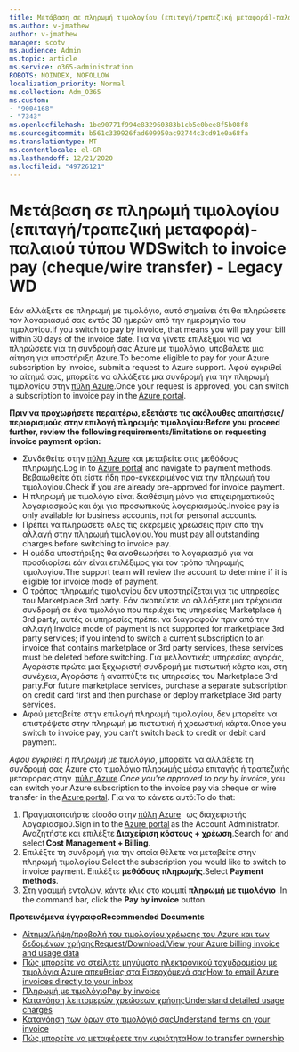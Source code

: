 ```yaml
---
title: Μετάβαση σε πληρωμή τιμολογίου (επιταγή/τραπεζική μεταφορά)-παλαιού τύπου WD
ms.author: v-jmathew
author: v-jmathew
manager: scotv
ms.audience: Admin
ms.topic: article
ms.service: o365-administration
ROBOTS: NOINDEX, NOFOLLOW
localization_priority: Normal
ms.collection: Adm_O365
ms.custom:
- "9004168"
- "7343"
ms.openlocfilehash: 1be90771f994e832960383b1cb5e0bee8f5b08f8
ms.sourcegitcommit: b561c339926fad609950ac92744c3cd91e0a68fa
ms.translationtype: MT
ms.contentlocale: el-GR
ms.lasthandoff: 12/21/2020
ms.locfileid: "49726121"
---
```

# <a name="switch-to-invoice-pay-chequewire-transfer---legacy-wd"></a><span data-ttu-id="eed4b-102">Μετάβαση σε πληρωμή τιμολογίου (επιταγή/τραπεζική μεταφορά)-παλαιού τύπου WD</span><span class="sxs-lookup"><span data-stu-id="eed4b-102">Switch to invoice pay (cheque/wire transfer) - Legacy WD</span></span>

<span data-ttu-id="eed4b-103">Εάν αλλάξετε σε πληρωμή με τιμολόγιο, αυτό σημαίνει ότι θα πληρώσετε τον λογαριασμό σας εντός 30 ημερών από την ημερομηνία του τιμολογίου.</span><span class="sxs-lookup"><span data-stu-id="eed4b-103">If you switch to pay by invoice, that means you will pay your bill within 30 days of the invoice date.</span></span> <span data-ttu-id="eed4b-104">Για να γίνετε επιλέξιμοι για να πληρώσετε για τη συνδρομή σας Azure με τιμολόγιο, υποβάλετε μια αίτηση για υποστήριξη Azure.</span><span class="sxs-lookup"><span data-stu-id="eed4b-104">To become eligible to pay for your Azure subscription by invoice, submit a request to Azure support.</span></span> <span data-ttu-id="eed4b-105">Αφού εγκριθεί το αίτημά σας, μπορείτε να αλλάξετε μια συνδρομή για την πληρωμή τιμολογίου στην [πύλη Azure](https://portal.azure.com/).</span><span class="sxs-lookup"><span data-stu-id="eed4b-105">Once your request is approved, you can switch a subscription to invoice pay in the [Azure portal](https://portal.azure.com/).</span></span>

<span data-ttu-id="eed4b-106">**Πριν να προχωρήσετε περαιτέρω, εξετάστε τις ακόλουθες απαιτήσεις/περιορισμούς στην επιλογή πληρωμής τιμολογίου:**</span><span class="sxs-lookup"><span data-stu-id="eed4b-106">**Before you proceed further, review the following requirements/limitations on requesting invoice payment option:**</span></span>

- <span data-ttu-id="eed4b-107">Συνδεθείτε στην [πύλη Azure](https://portal.azure.com/) και μεταβείτε στις μεθόδους πληρωμής.</span><span class="sxs-lookup"><span data-stu-id="eed4b-107">Log in to [Azure portal](https://portal.azure.com/) and navigate to payment methods.</span></span> <span data-ttu-id="eed4b-108">Βεβαιωθείτε ότι είστε ήδη προ-εγκεκριμένος για την πληρωμή του τιμολογίου.</span><span class="sxs-lookup"><span data-stu-id="eed4b-108">Check if you are already pre-approved for invoice payment.</span></span>
- <span data-ttu-id="eed4b-109">Η πληρωμή με τιμολόγιο είναι διαθέσιμη μόνο για επιχειρηματικούς λογαριασμούς και όχι για προσωπικούς λογαριασμούς.</span><span class="sxs-lookup"><span data-stu-id="eed4b-109">Invoice pay is only available for business accounts, not for personal accounts.</span></span>
- <span data-ttu-id="eed4b-110">Πρέπει να πληρώσετε όλες τις εκκρεμείς χρεώσεις πριν από την αλλαγή στην πληρωμή τιμολογίου.</span><span class="sxs-lookup"><span data-stu-id="eed4b-110">You must pay all outstanding charges before switching to invoice pay.</span></span>
- <span data-ttu-id="eed4b-111">Η ομάδα υποστήριξης θα αναθεωρήσει το λογαριασμό για να προσδιορίσει εάν είναι επιλέξιμος για τον τρόπο πληρωμής τιμολογίου.</span><span class="sxs-lookup"><span data-stu-id="eed4b-111">The support team will review the account to determine if it is eligible for invoice mode of payment.</span></span>
- <span data-ttu-id="eed4b-112">Ο τρόπος πληρωμής τιμολογίου δεν υποστηρίζεται για τις υπηρεσίες του Marketplace 3rd party. Εάν σκοπεύετε να αλλάξετε μια τρέχουσα συνδρομή σε ένα τιμολόγιο που περιέχει τις υπηρεσίες Marketplace ή 3rd party, αυτές οι υπηρεσίες πρέπει να διαγραφούν πριν από την αλλαγή.</span><span class="sxs-lookup"><span data-stu-id="eed4b-112">Invoice mode of payment is not supported for marketplace 3rd party services; if you intend to switch a current subscription to an invoice that contains marketplace or 3rd party services, these services must be deleted before switching.</span></span> <span data-ttu-id="eed4b-113">Για μελλοντικές υπηρεσίες αγοράς, Αγοράστε πρώτα μια ξεχωριστή συνδρομή με πιστωτική κάρτα και, στη συνέχεια, Αγοράστε ή αναπτύξτε τις υπηρεσίες του Marketplace 3rd party.</span><span class="sxs-lookup"><span data-stu-id="eed4b-113">For future marketplace services, purchase a separate subscription on credit card first and then purchase or deploy marketplace 3rd party services.</span></span>
- <span data-ttu-id="eed4b-114">Αφού μεταβείτε στην επιλογή πληρωμή τιμολογίου, δεν μπορείτε να επιστρέψετε στην πληρωμή με πιστωτική ή χρεωστική κάρτα.</span><span class="sxs-lookup"><span data-stu-id="eed4b-114">Once you switch to invoice pay, you can't switch back to credit or debit card payment.</span></span>

<span data-ttu-id="eed4b-115">*Αφού εγκριθεί η πληρωμή με τιμολόγιο*, μπορείτε να αλλάξετε τη συνδρομή σας Azure στο τιμολόγιο πληρωμής μέσω επιταγής ή τραπεζικής μεταφοράς στην  [πύλη Azure](https://portal.azure.com/).</span><span class="sxs-lookup"><span data-stu-id="eed4b-115">*Once you're approved to pay by invoice*, you can switch your Azure subscription to the invoice pay via cheque or wire transfer in the [Azure portal](https://portal.azure.com/).</span></span>
<span data-ttu-id="eed4b-116">Για να το κάνετε αυτό:</span><span class="sxs-lookup"><span data-stu-id="eed4b-116">To do that:</span></span>

1. <span data-ttu-id="eed4b-117">Πραγματοποιήστε είσοδο στην [πύλη Azure](https://portal.azure.com/)   ως διαχειριστής λογαριασμού.</span><span class="sxs-lookup"><span data-stu-id="eed4b-117">Sign in to the [Azure portal](https://portal.azure.com/) as the Account Administrator.</span></span> <span data-ttu-id="eed4b-118">Αναζητήστε και επιλέξτε **Διαχείριση κόστους + χρέωση**.</span><span class="sxs-lookup"><span data-stu-id="eed4b-118">Search for and select **Cost Management + Billing**.</span></span>
2. <span data-ttu-id="eed4b-119">Επιλέξτε τη συνδρομή για την οποία θέλετε να μεταβείτε στην πληρωμή τιμολογίου.</span><span class="sxs-lookup"><span data-stu-id="eed4b-119">Select the subscription you would like to switch to invoice payment.</span></span> <span data-ttu-id="eed4b-120">Επιλέξτε **μεθόδους πληρωμής**.</span><span class="sxs-lookup"><span data-stu-id="eed4b-120">Select **Payment methods**.</span></span>
3. <span data-ttu-id="eed4b-121">Στη γραμμή εντολών, κάντε κλικ στο κουμπί **πληρωμή με τιμολόγιο** .</span><span class="sxs-lookup"><span data-stu-id="eed4b-121">In the command bar, click the **Pay by invoice** button.</span></span>

<span data-ttu-id="eed4b-122">**Προτεινόμενα έγγραφα**</span><span class="sxs-lookup"><span data-stu-id="eed4b-122">**Recommended Documents**</span></span>

- [<span data-ttu-id="eed4b-123">Αίτημα/λήψη/προβολή του τιμολογίου χρέωσης του Azure και των δεδομένων χρήσης</span><span class="sxs-lookup"><span data-stu-id="eed4b-123">Request/Download/View your Azure billing invoice and usage data</span></span>](https://docs.microsoft.com/azure/billing/billing-download-azure-invoice-daily-usage-date)
- [<span data-ttu-id="eed4b-124">Πώς μπορείτε να στείλετε μηνύματα ηλεκτρονικού ταχυδρομείου με τιμολόγια Azure απευθείας στα Εισερχόμενά σας</span><span class="sxs-lookup"><span data-stu-id="eed4b-124">How to email Azure invoices directly to your inbox</span></span>](https://docs.microsoft.com/azure/billing/billing-download-azure-invoice-daily-usage-date)
- [<span data-ttu-id="eed4b-125">Πληρωμή με τιμολόγιο</span><span class="sxs-lookup"><span data-stu-id="eed4b-125">Pay by invoice</span></span>](https://docs.microsoft.com/azure/billing/billing-how-to-pay-by-invoice)
- [<span data-ttu-id="eed4b-126">Κατανόηση λεπτομερών χρεώσεων χρήσης</span><span class="sxs-lookup"><span data-stu-id="eed4b-126">Understand detailed usage charges</span></span>](https://docs.microsoft.com/azure/billing/billing-understand-your-bill)
- [<span data-ttu-id="eed4b-127">Κατανόηση των όρων στο τιμολόγιό σας</span><span class="sxs-lookup"><span data-stu-id="eed4b-127">Understand terms on your invoice</span></span>](https://docs.microsoft.com/azure/billing/billing-understand-your-invoice)
- [<span data-ttu-id="eed4b-128">Πώς μπορείτε να μεταφέρετε την κυριότητα</span><span class="sxs-lookup"><span data-stu-id="eed4b-128">How to transfer ownership</span></span>](https://docs.microsoft.com/azure/billing/billing-subscription-transfer)
